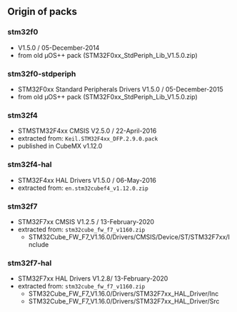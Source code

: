 ## Origin of packs

### stm32f0

- V1.5.0 / 05-December-2014
- from old µOS++ pack (STM32F0xx_StdPeriph_Lib_V1.5.0.zip)

### stm32f0-stdperiph

- STM32F0xx Standard Peripherals Drivers V1.5.0 / 05-December-2015
- from old µOS++ pack (STM32F0xx_StdPeriph_Lib_V1.5.0.zip)

### stm32f4 

- STMSTM32F4xx CMSIS V2.5.0 / 22-April-2016
- extracted from: `Keil.STM32F4xx_DFP.2.9.0.pack`
- published in CubeMX v1.12.0

### stm32f4-hal

- STM32F4xx HAL Drivers V1.5.0 / 06-May-2016
- extracted from: `en.stm32cubef4_v1.12.0.zip`

### stm32f7

- STM32F7xx CMSIS V1.2.5 / 13-February-2020
- extracted from: `stm32cube_fw_f7_v1160.zip`
  - STM32Cube_FW_F7_V1.16.0/Drivers/CMSIS/Device/ST/STM32F7xx/Include

### stm32f7-hal

- STM32F7xx HAL Drivers V1.2.8/ 13-February-2020
- extracted from: `stm32cube_fw_f7_v1160.zip`
  - STM32Cube_FW_F7_V1.16.0/Drivers/STM32F7xx_HAL_Driver/Inc
  - STM32Cube_FW_F7_V1.16.0/Drivers/STM32F7xx_HAL_Driver/Src


